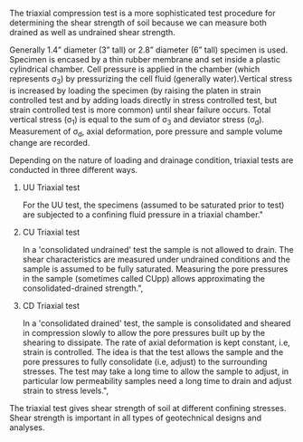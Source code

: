The triaxial compression test is a more sophisticated test procedure for determining the shear strength of soil because we can measure both drained as well as undrained shear strength.

Generally 1.4” diameter (3” tall) or 2.8” diameter (6” tall) specimen is used. Specimen is encased by a thin rubber membrane and set inside a plastic cylindrical chamber. Cell pressure is applied in the chamber (which represents σ<sub>3</sub>) by pressurizing the cell fluid (generally water).Vertical stress is increased by loading the specimen (by raising the platen in strain controlled test and by adding loads directly in stress controlled test, but strain controlled test is more common) until shear failure occurs. Total vertical stress (σ<sub>1</sub>) is equal to the sum of σ<sub>3</sub> and deviator stress (σ<sub>d</sub>). Measurement of σ<sub>d</sub>, axial deformation, pore pressure and sample volume change are recorded. 

Depending on the nature of loading and drainage condition, triaxial tests are conducted in three different ways.
1. UU Triaxial test
   	
	For the UU test, the specimens (assumed to be saturated prior to test) are subjected to a confining fluid pressure in a triaxial chamber."
2. CU Triaxial test
	
	In a 'consolidated undrained' test the sample is not allowed to drain. The shear characteristics are measured under undrained conditions and the sample is assumed to be fully saturated. Measuring the pore pressures in the sample (sometimes called CUpp) allows approximating the consolidated-drained strength.",
3. CD Triaxial test
	
	In a 'consolidated drained' test, the sample is consolidated and sheared in compression slowly to allow the pore pressures built up by the shearing to dissipate. The rate of axial deformation is kept constant, i.e, strain is controlled. The idea is that the test allows the sample and the pore pressures to fully consolidate (i.e, adjust) to the surrounding stresses. The test may take a long time to allow the sample to adjust, in particular low permeability samples need a long time to drain and adjust strain to stress levels.",

The triaxial test gives shear strength of soil at different confining stresses. Shear strength is important in all types of geotechnical designs and analyses.
